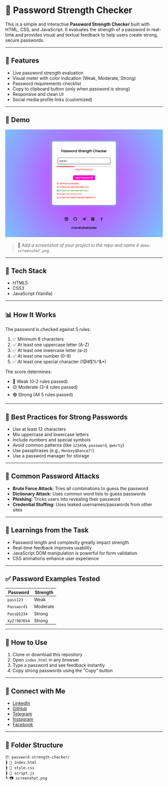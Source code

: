 # 🔐 Password Strength Checker

This is a simple and interactive **Password Strength Checker** built with HTML, CSS, and JavaScript. It evaluates the strength of a password in real-time and provides visual and textual feedback to help users create strong, secure passwords.

---

## 🌟 Features

- Live password strength evaluation
- Visual meter with color indication (Weak, Moderate, Strong)
- Password requirements checklist
- Copy to clipboard button (only when password is strong)
- Responsive and clean UI
- Social media profile links (customized)

---

## 📸 Demo

![Password Checker Demo](assets/screenshot.png)

> 📌 *Add a screenshot of your project in the repo and name it `demo-screenshot.png`.*

---

## 🔧 Tech Stack

- HTML5
- CSS3
- JavaScript (Vanilla)

---

## 📊 How It Works

The password is checked against 5 rules:
1. ✅ Minimum 8 characters
2. ✅ At least one uppercase letter (A-Z)
3. ✅ At least one lowercase letter (a-z)
4. ✅ At least one number (0-9)
5. ✅ At least one special character (!@#$%^&*)

The score determines:
- 🔴 Weak (0-2 rules passed)
- 🟡 Moderate (3-4 rules passed)
- 🟢 Strong (All 5 rules passed)

---

## 📌 Best Practices for Strong Passwords

- Use at least 12 characters
- Mix uppercase and lowercase letters
- Include numbers and special symbols
- Avoid common patterns (like `123456`, `password`, `qwerty`)
- Use passphrases (e.g., `Monkey$Dance7!`)
- Use a password manager for storage

---

## 🔐 Common Password Attacks

- **Brute Force Attack:** Tries all combinations to guess the password
- **Dictionary Attack:** Uses common word lists to guess passwords
- **Phishing:** Tricks users into revealing their password
- **Credential Stuffing:** Uses leaked usernames/passwords from other sites

---

## 🧠 Learnings from the Task

- Password length and complexity greatly impact strength
- Real-time feedback improves usability
- JavaScript DOM manipulation is powerful for form validation
- CSS animations enhance user experience

---

## ✅ Password Examples Tested

| Password          | Strength  |
|------------------|-----------|
| `pass123`        | Weak      |
| `Password1`      | Moderate  |
| `Pass@1234`      | Strong    |
| `XyZ!987654`     | Strong    |

---

## 🚀 How to Use

1. Clone or download this repository
2. Open `index.html` in any browser
3. Type a password and see feedback instantly
4. Copy strong passwords using the "Copy" button

---

## 🔗 Connect with Me

- [LinkedIn](https://www.linkedin.com/in/chandraprakash87/)
- [GitHub](https://github.com/chandruthehacker)
- [Telegram](https://t.me/cyberchandru)
- [Instagram](https://www.instagram.com/dgl_chandru)
- [Facebook](https://www.facebook.com/chandru87125)

---

## 📁 Folder Structure
```txt
📦 password-strength-checker/
┣ 📜 index.html
┣ 📜 style.css
┣ 📜 script.js
┗ 📷 screenshot.png
```
